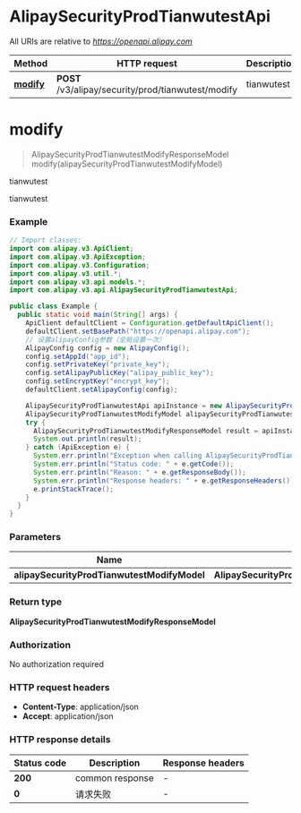 # AlipaySecurityProdTianwutestApi

All URIs are relative to *https://openapi.alipay.com*

| Method | HTTP request | Description |
|------------- | ------------- | -------------|
| [**modify**](AlipaySecurityProdTianwutestApi.md#modify) | **POST** /v3/alipay/security/prod/tianwutest/modify | tianwutest |


<a name="modify"></a>
# **modify**
> AlipaySecurityProdTianwutestModifyResponseModel modify(alipaySecurityProdTianwutestModifyModel)

tianwutest

tianwutest

### Example
```java
// Import classes:
import com.alipay.v3.ApiClient;
import com.alipay.v3.ApiException;
import com.alipay.v3.Configuration;
import com.alipay.v3.util.*;
import com.alipay.v3.api.models.*;
import com.alipay.v3.api.AlipaySecurityProdTianwutestApi;

public class Example {
  public static void main(String[] args) {
    ApiClient defaultClient = Configuration.getDefaultApiClient();
    defaultClient.setBasePath("https://openapi.alipay.com");
    // 设置alipayConfig参数（全局设置一次）
    AlipayConfig config = new AlipayConfig();
    config.setAppId("app_id");
    config.setPrivateKey("private_key");
    config.setAlipayPublicKey("alipay_public_key");
    config.setEncryptKey("encrypt_key");
    defaultClient.setAlipayConfig(config);

    AlipaySecurityProdTianwutestApi apiInstance = new AlipaySecurityProdTianwutestApi(defaultClient);
    AlipaySecurityProdTianwutestModifyModel alipaySecurityProdTianwutestModifyModel = new AlipaySecurityProdTianwutestModifyModel(); // AlipaySecurityProdTianwutestModifyModel | 
    try {
      AlipaySecurityProdTianwutestModifyResponseModel result = apiInstance.modify(alipaySecurityProdTianwutestModifyModel);
      System.out.println(result);
    } catch (ApiException e) {
      System.err.println("Exception when calling AlipaySecurityProdTianwutestApi#modify");
      System.err.println("Status code: " + e.getCode());
      System.err.println("Reason: " + e.getResponseBody());
      System.err.println("Response headers: " + e.getResponseHeaders());
      e.printStackTrace();
    }
  }
}
```

### Parameters

| Name | Type | Description  | Notes |
|------------- | ------------- | ------------- | -------------|
| **alipaySecurityProdTianwutestModifyModel** | **AlipaySecurityProdTianwutestModifyModel**|  | [optional] |

### Return type

**AlipaySecurityProdTianwutestModifyResponseModel**

### Authorization

No authorization required

### HTTP request headers

 - **Content-Type**: application/json
 - **Accept**: application/json

### HTTP response details
| Status code | Description | Response headers |
|-------------|-------------|------------------|
| **200** | common response |  -  |
| **0** | 请求失败 |  -  |


